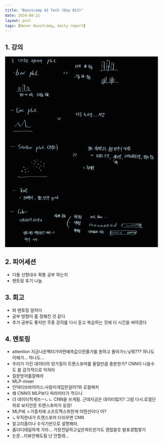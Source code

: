 ```yaml
---
title: "Boostcamp AI Tech (Day 013)"
date: 2024-08-21
layout: post
tags: [Naver Boostcamp, daily report]
---
```

## 1. 강의
![week3_2](/assets/image/image2.png)

## 2. 피어세션
- 다들 선형대수 확통 공부 하는지
- 멘토링 후기 나눔

## 3. 회고
- 와 멘토링 알차다
- 공부 방향이 좀 정해진 것 같다
- 추가 공부도 좋지만 주중 강의를 다시 듣고 복습하는 것에 더 시간을 써야겠다 

## 4. 멘토링
- attention 지금나온벡터가어떤예측값으란올가를 원하고 돌아가느닞뭐??? 하나도 이해가...
하나도...
- 우리가 가진 데이터의 양가질이 트랜스포머를 돌릴만큼 충분한가? CNN이 나을수도  를 감각적으로 익혀라
- 질문방어를잘해라
- MLP-mixer
- 인덕티브바이어스:사람이개입한걸어?와 로컬패치
- 왜 CNN이 MLP보다 파라미터가 적으니
- 더 데이터적게쓰ㅡㄴㄴ CNN을 쓰게됨. 근데지금은 데이터많지? 그럼 다시.로컬단위로 보지안흔 트랜스포머가 등장!
- MLP에 ㅅ가중치에 소프트맥스취한게 어텐션이다 어?
- ㄴ우직한내가 트랜스포머 더쉬우면 CNN
- 알고리즘이나 수식기반으로 설명해라.
- 좀더디테일하게 가라... 가장전달하고싶은파트만가도 괜찮을듯 발표경험쌓기
- 논문...리뷰안해도됨 난 안할래...


